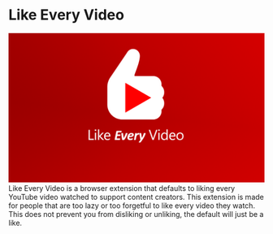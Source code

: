 # Like Every Video

<div style="text-align:center"><img src="assets/social.png"/></div

Like Every Video is a browser extension that defaults to liking every YouTube video watched
to support content creators.
This extension is made for people that are too lazy or too forgetful to like every video they watch. This does not prevent you from disliking or unliking, the default will just be a like.

